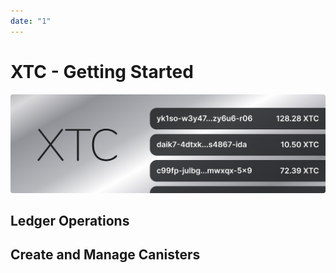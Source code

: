 ```yaml
---
date: "1"
---
```


# XTC - Getting Started

![](imgs/xtc-trx.png)

## Ledger Operations

## Create and Manage Canisters